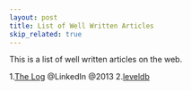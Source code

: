 ```yaml
---
layout: post
title: List of Well Written Articles
skip_related: true
---
```


This is a list of well written articles on the web.

1.[The Log][1] @LinkedIn @2013
2.[leveldb][2]


[1]: https://engineering.linkedin.com/distributed-systems/log-what-every-software-engineer-should-know-about-real-time-datas-unifying
[2]: https://dirtysalt.github.io/leveldb.html
